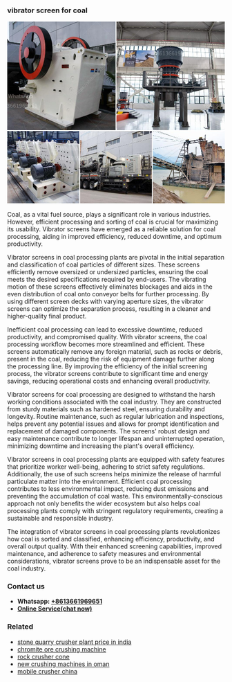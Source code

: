 <h3>vibrator screen for coal</h3><img src='1708499121.jpg' alt=''><p>Coal, as a vital fuel source, plays a significant role in various industries. However, efficient processing and sorting of coal is crucial for maximizing its usability. Vibrator screens have emerged as a reliable solution for coal processing, aiding in improved efficiency, reduced downtime, and optimum productivity.</p><p>Vibrator screens in coal processing plants are pivotal in the initial separation and classification of coal particles of different sizes. These screens efficiently remove oversized or undersized particles, ensuring the coal meets the desired specifications required by end-users. The vibrating motion of these screens effectively eliminates blockages and aids in the even distribution of coal onto conveyor belts for further processing. By using different screen decks with varying aperture sizes, the vibrator screens can optimize the separation process, resulting in a cleaner and higher-quality final product.</p><p>Inefficient coal processing can lead to excessive downtime, reduced productivity, and compromised quality. With vibrator screens, the coal processing workflow becomes more streamlined and efficient. These screens automatically remove any foreign material, such as rocks or debris, present in the coal, reducing the risk of equipment damage further along the processing line. By improving the efficiency of the initial screening process, the vibrator screens contribute to significant time and energy savings, reducing operational costs and enhancing overall productivity.</p><p>Vibrator screens for coal processing are designed to withstand the harsh working conditions associated with the coal industry. They are constructed from sturdy materials such as hardened steel, ensuring durability and longevity. Routine maintenance, such as regular lubrication and inspections, helps prevent any potential issues and allows for prompt identification and replacement of damaged components. The screens' robust design and easy maintenance contribute to longer lifespan and uninterrupted operation, minimizing downtime and increasing the plant's overall efficiency.</p><p>Vibrator screens in coal processing plants are equipped with safety features that prioritize worker well-being, adhering to strict safety regulations. Additionally, the use of such screens helps minimize the release of harmful particulate matter into the environment. Efficient coal processing contributes to less environmental impact, reducing dust emissions and preventing the accumulation of coal waste. This environmentally-conscious approach not only benefits the wider ecosystem but also helps coal processing plants comply with stringent regulatory requirements, creating a sustainable and responsible industry.</p><p>The integration of vibrator screens in coal processing plants revolutionizes how coal is sorted and classified, enhancing efficiency, productivity, and overall output quality. With their enhanced screening capabilities, improved maintenance, and adherence to safety measures and environmental considerations, vibrator screens prove to be an indispensable asset for the coal industry.</p><h3>Contact us</h3><ul><li><strong>Whatsapp:&nbsp;<a href="https://wa.me/8613661969651">+8613661969651</a></strong></li><li><a href="https://swt.shibang-china.com/?git&amp;zhl&amp;vibrator screen for coal"><strong>Online Service(chat now)</strong></a></li></ul><h3>Related</h3><ul><li><a href='stone quarry crusher plant price in india.md'>stone quarry crusher plant price in india</a></li><li><a href='chromite ore crushing machine.md'>chromite ore crushing machine</a></li><li><a href='rock crusher cone.md'>rock crusher cone</a></li><li><a href='new crushing machines in oman.md'>new crushing machines in oman</a></li><li><a href='mobile crusher china.md'>mobile crusher china</a></li></ul>